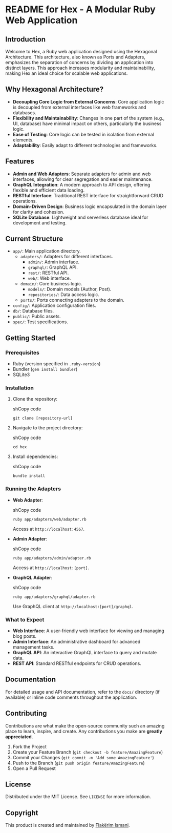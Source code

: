 
# README for Hex - A Modular Ruby Web Application

## Introduction

Welcome to Hex, a Ruby web application designed using the Hexagonal Architecture. This architecture, also known as Ports and Adapters, emphasizes the separation of concerns by dividing an application into distinct layers. This approach increases modularity and maintainability, making Hex an ideal choice for scalable web applications.

## Why Hexagonal Architecture?

-   **Decoupling Core Logic from External Concerns**: Core application logic is decoupled from external interfaces like web frameworks and databases.
-   **Flexibility and Maintainability**: Changes in one part of the system (e.g., UI, database) have minimal impact on others, particularly the business logic.
-   **Ease of Testing**: Core logic can be tested in isolation from external elements.
-   **Adaptability**: Easily adapt to different technologies and frameworks.

## Features

-   **Admin and Web Adapters**: Separate adapters for admin and web interfaces, allowing for clear segregation and easier maintenance.
-   **GraphQL Integration**: A modern approach to API design, offering flexible and efficient data loading.
-   **RESTful Interface**: Traditional REST interface for straightforward CRUD operations.
-   **Domain-Driven Design**: Business logic encapsulated in the domain layer for clarity and cohesion.
-   **SQLite Database**: Lightweight and serverless database ideal for development and testing.

## Current Structure

-   `app/`: Main application directory.
    -   `adapters/`: Adapters for different interfaces.
        -   `admin/`: Admin interface.
        -   `graphql/`: GraphQL API.
        -   `rest/`: RESTful API.
        -   `web/`: Web interface.
    -   `domain/`: Core business logic.
        -   `models/`: Domain models (Author, Post).
        -   `repositories/`: Data access logic.
    -   `ports/`: Ports connecting adapters to the domain.
-   `config/`: Application configuration files.
-   `db/`: Database files.
-   `public/`: Public assets.
-   `spec/`: Test specifications.

## Getting Started

### Prerequisites

-   Ruby (version specified in `.ruby-version`)
-   Bundler (`gem install bundler`)
-   SQLite3

### Installation

1.  Clone the repository:
    
    shCopy code
    
    `git clone [repository-url]` 
    
2.  Navigate to the project directory:
    
    shCopy code
    
    `cd hex` 
    
3.  Install dependencies:
    
    shCopy code
    
    `bundle install` 
    

### Running the Adapters

-   **Web Adapter**:
    
    shCopy code
    
    `ruby app/adapters/web/adapter.rb` 
    
    Access at `http://localhost:4567`.
    
-   **Admin Adapter**:
    
    shCopy code
    
    `ruby app/adapters/admin/adapter.rb` 
    
    Access at `http://localhost:[port]`.
    
-   **GraphQL Adapter**:
    
    shCopy code
    
    `ruby app/adapters/graphql/adapter.rb` 
    
    Use GraphQL client at `http://localhost:[port]/graphql`.
    

### What to Expect

-   **Web Interface**: A user-friendly web interface for viewing and managing blog posts.
-   **Admin Interface**: An administrative dashboard for advanced management tasks.
-   **GraphQL API**: An interactive GraphQL interface to query and mutate data.
-   **REST API**: Standard RESTful endpoints for CRUD operations.

## Documentation

For detailed usage and API documentation, refer to the `docs/` directory (if available) or inline code comments throughout the application.

## Contributing

Contributions are what make the open-source community such an amazing place to learn, inspire, and create. Any contributions you make are **greatly appreciated**.

1.  Fork the Project
2.  Create your Feature Branch (`git checkout -b feature/AmazingFeature`)
3.  Commit your Changes (`git commit -m 'Add some AmazingFeature'`)
4.  Push to the Branch (`git push origin feature/AmazingFeature`)
5.  Open a Pull Request

## License

Distributed under the MIT License. See `LICENSE` for more information.

## Copyright

This product is created and maintained by [Flakërim Ismani](https://base.al).